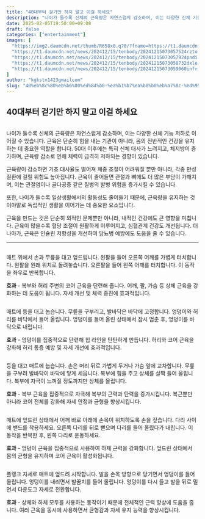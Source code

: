 ```yaml
---
title: "40대부터 걷기만 하지 말고 이걸 하세요"
description: "나이가 들수록 신체의 근육량은 자연스럽게 감소하며, 이는 다양한 신체 기능 저하로 이어질 수 있습니다. 근육은 단순히 힘을 내는 기관이 아니라, 몸의 전반적인 건강을 유지하는 데 중요한 역할을 합니다. 50대 이후에는 특히 신체 대사가 느려지고, 체지방이 증가하며, 근"
date: 2025-02-05T19:50:00+09:00
draft: false
categories: ["entertainment"]
images: [
  "https://img2.daumcdn.net/thumb/R658x0.q70/?fname=https://t1.daumcdn.net/news/202412/15/tenbody/20241215073057239fuff.jpg"
  "https://t1.daumcdn.net/news/202412/15/tenbody/20241215073057524rzto.gif"
  "https://t1.daumcdn.net/news/202412/15/tenbody/20241215073057924pndi.gif"
  "https://t1.daumcdn.net/news/202412/15/tenbody/20241215073058732dxle.gif"
  "https://t1.daumcdn.net/news/202412/15/tenbody/20241215073059060infr.gif"
]
author: "kgkstn1423gmailcom"
slug: "40%eb%8c%80%eb%b6%80%ed%84%b0-%ea%b1%b7%ea%b8%b0%eb%a7%8c-%ed%95%98%ec%a7%80-%eb%a7%90%ea%b3%a0-%ec%9d%b4%ea%b1%b8-%ed%95%98%ec%84%b8%ec%9a%94"
---
```


<h2 >40대부터 걷기만 하지 말고 이걸 하세요</h2> <figure ><img src="https://img2.daumcdn.net/thumb/R658x0.q70/?fname=https://t1.daumcdn.net/news/202412/15/tenbody/20241215073057239fuff.jpg" alt=""/></figure> <p>나이가 들수록 신체의 근육량은 자연스럽게 감소하며, 이는 다양한 신체 기능 저하로 이어질 수 있습니다. 근육은 단순히 힘을 내는 기관이 아니라, 몸의 전반적인 건강을 유지하는 데 중요한 역할을 합니다. 50대 이후에는 특히 신체 대사가 느려지고, 체지방이 증가하며, 근육량 감소로 인해 체력이 급격히 저하되는 경향이 있습니다.</p> <p>근육량이 감소하면 기초 대사율도 떨어져 체중 조절이 어려워질 뿐만 아니라, 각종 만성 질환에 걸릴 위험도 높아집니다. 근육이 줄어들면 관절과 뼈에도 더 많은 부담이 가해지며, 이는 관절염이나 골다공증 같은 질병의 발병 위험을 증가시킬 수 있습니다.</p> <p>또한, 나이가 들수록 일상생활에서의 활동성도 줄어들기 때문에, 근육량을 유지하는 것이야말로 독립적인 생활을 이어가는 데 중요한 요소입니다.</p> <p>근육을 만드는 것은 단순히 외적인 문제뿐만 아니라, 내적인 건강에도 큰 영향을 미칩니다. 근육이 많을수록 혈당 조절이 원활하게 이루어지고, 심혈관계 건강도 개선됩니다. 더 나아가, 근육은 인슐린 저항성을 개선하여 당뇨병 예방에도 도움을 줄 수 있습니다.</p> <hr /> <figure ><img src="https://t1.daumcdn.net/news/202412/15/tenbody/20241215073057524rzto.gif" alt=""/></figure> <p>매트 위에서 손과 무릎을 대고 엎드립니다. 왼팔을 들어 오른쪽 어깨를 가볍게 터치합니다. 왼팔을 원래 위치로 돌려놓습니다. 오른팔을 들어 왼쪽 어깨를 터치합니다. 이 동작을 좌우로 반복합니다.</p> <p><strong>효과</strong> - 복부와 허리 주변의 코어 근육을 단련해 줍니다. 어깨, 팔, 가슴 등 상체 근육을 강화하는 데 도움이 됩니다. 자세 개선 및 체력 증진에 효과적입니다.</p> <figure ><img src="https://t1.daumcdn.net/news/202412/15/tenbody/20241215073057924pndi.gif" alt=""/></figure> <p>매트에 등을 대고 눕습니다. 무릎을 구부리고, 발바닥은 바닥에 고정합니다. 엉덩이와 허리를 바닥에서 들어 올립니다. 엉덩이를 들어 올린 상태에서 잠시 멈춘 후, 엉덩이를 바닥으로 내립니다.</p> <p><strong>효과</strong> - 엉덩이를 집중적으로 단련해 힙 라인을 탄탄하게 만듭니다. 허리와 코어 근육을 강화해 허리 통증 예방 및 자세 개선에 효과적입니다.</p> <figure ><img src="https://t1.daumcdn.net/news/202412/15/tenbody/20241215073058732dxle.gif" alt=""/></figure> <p>등을 대고 매트에 눕습니다. 손은 머리 뒤로 가볍게 두거나 가슴 앞에 교차합니다. 무릎을 구부려 발바닥이 바닥에 닿게 세웁니다. 복부에 힘을 주고 상체를 살짝 들어 올립니다. 복부에 자극이 느껴질 정도까지만 상체를 올립니다.</p> <p><strong>효과</strong> - 복부 근육을 집중적으로 자극해 복부의 근력과 탄력을 증가시킵니다. 복근뿐만 아니라 코어 전체를 강화해 자세 안정과 균형을 향상시킵니다.</p> <figure ><img src="https://t1.daumcdn.net/news/202412/15/tenbody/20241215073059060infr.gif" alt=""/></figure> <p>매트에 엎드린 상태에서 어깨 바로 아래에 손목이 위치하도록 손을 짚습니다. 다리 사이에 밴드를 착용하세요. 오른쪽 다리를 뒤로 뻗으며 다리를 들어 올렸다가 내립니다. 이 동작을 반복한 후, 왼쪽 다리로 운동하세요.</p> <p><strong>효과</strong> - 엉덩이 근육을 집중적으로 사용하여 하체 근력을 강화합니다. 엎드린 상태에서 몸의 균형을 유지하며 코어 근육이 활성화됩니다.</p> <figure ><img src="https://t1.daumcdn.net/news/202412/15/tenbody/20241215073059618whil.gif" alt=""/></figure> <p>플랭크 자세로 매트에 엎드려 시작합니다. 발을 손목 방향으로 당기면서 엉덩이를 들어 올립니다. 엉덩이를 내리면서 발꿈치를 들어 올립니다. 엉덩이를 다시 들고 발을 뒤로 밀면서 다운도그 자세로 전환합니다.</p> <p><strong>효과</strong> - 상체와 하체 모두를 사용하는 동작이기 때문에 전체적인 근력 향상에 도움을 줍니다. 여러 근육을 동시에 사용하면서 균형감과 자세 유지 능력을 향상시킵니다.</p>